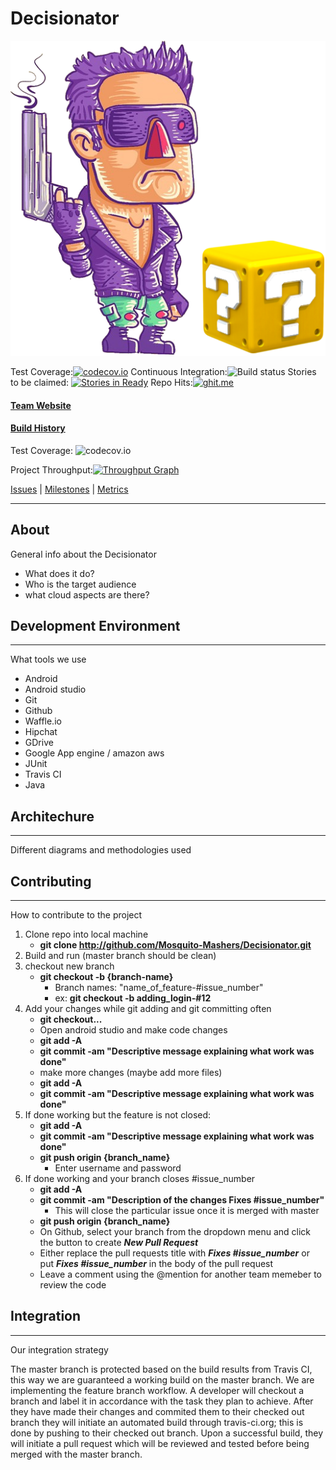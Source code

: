 # Decisionator 

<p align="center">
<img src="https://github.com/Mosquito-Mashers/Decisionator/blob/rsvp_button_bugs/decisionator_icon_q.png">
</p>

Test Coverage:[![codecov.io](https://codecov.io/github/Mosquito-Mashers/Decisionator/coverage.svg?branch=master)](https://codecov.io/github/Mosquito-Mashers/Decisionator?branch=master)
Continuous Integration:![Build status](https://travis-ci.org/Mosquito-Mashers/Decisionator.svg)
Stories to be claimed: [![Stories in Ready](https://badge.waffle.io/Mosquito-Mashers/Decisionator.png?label=ready&title=Ready)](https://waffle.io/Mosquito-Mashers/Decisionator)
Repo Hits:[![ghit.me](https://ghit.me/badge.svg?repo=Mosquito-Mashers/decisionator)](https://ghit.me/repo/Mosquito-Mashers/decisionator)

#### [Team Website](http://web.csulb.edu/~jcover/cecs492/index.html)

#### [Build History](https://travis-ci.org/Mosquito-Mashers/Decisionator/builds)

Test Coverage: ![codecov.io](https://codecov.io/github/Mosquito-Mashers/Decisionator/branch.svg?branch=master)

Project Throughput:[![Throughput Graph](https://graphs.waffle.io/Mosquito-Mashers/Decisionator/throughput.svg)](https://waffle.io/Mosquito-Mashers/Decisionator/metrics)

[Issues](https://github.com/Mosquito-Mashers/Decisionator/issues) | [Milestones](https://github.com/Mosquito-Mashers/Decisionator/milestones) | [Metrics](https://github.com/Mosquito-Mashers/Decisionator/graphs/contributors)
___

## About
General info about the Decisionator
* What does it do?
* Who is the target audience
* what cloud aspects are there?

## Development Environment
___
What tools we use
* Android
* Android studio
* Git
* Github
* Waffle.io
* Hipchat
* GDrive
* Google App engine / amazon aws
* JUnit
* Travis CI
* Java

## Architechure
___
Different diagrams and methodologies used

## Contributing
___

How to contribute to the project

1. Clone repo into local machine
    * **git clone http://github.com/Mosquito-Mashers/Decisionator.git**
2. Build and run (master branch should be clean)
3. checkout new branch
    *  **git checkout -b {branch-name}**
          * Branch names: "name_of_feature-#issue_number"
          * ex: **git checkout -b adding_login-#12**
4. Add your changes while git adding and git committing often
    * **git checkout...**
    * Open android studio and make code changes
    * **git add -A**
    * **git commit -am "Descriptive message explaining what work was done"**
    * make more changes (maybe add more files)
    * **git add -A**
    * **git commit -am "Descriptive message explaining what work was done"**
5. If done working but the feature is not closed:
    * **git add -A**
    * **git commit -am "Descriptive message explaining what work was done"**
    * **git push origin {branch_name}**
        * Enter username and password
6. If done working and your branch closes #issue_number
    * **git add -A**
    * **git commit -am "Description of the changes Fixes #issue_number"**
        * This will close the particular issue once it is merged with master
    * **git push origin {branch_name}**
    * On Github, select your branch from the dropdown menu and click the button to create ***New Pull Request***
    * Either replace the pull requests title with ***Fixes #issue_number*** or put ***Fixes #issue_number*** in the body of the pull request
    * Leave a comment using the @mention for another team memeber to review the code

## Integration
___
Our integration strategy

The master branch is protected based on the build results from Travis CI, this way we are guaranteed a working build on the master branch. We are implementing the feature branch workflow. A developer will checkout a branch and label it in accordance with the task they plan to achieve. After they have made their changes and commited them to their checked out branch they will initiate an automated build through travis-ci.org; this is done by pushing to their checked out branch. Upon a successful build, they will initiate a pull request which will be reviewed and tested before being merged with the master branch.
